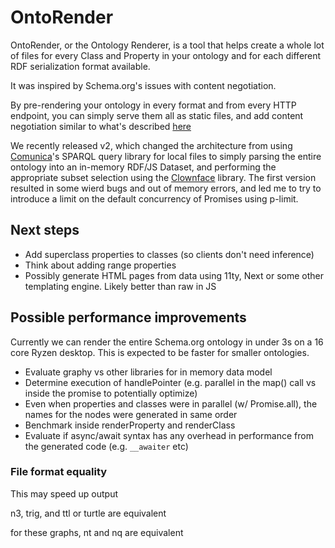 # OntoRender

OntoRender, or the Ontology Renderer, is a tool that helps create a whole lot of files for every Class and Property in your ontology and for each different RDF serialization format available.

It was inspired by Schema.org's issues with content negotiation.

By pre-rendering your ontology in every format and from every HTTP endpoint, you can simply serve them all as static files, and add content negotiation similar to what's described [here](https://pieterheyvaert.com/blog/2019/02/25/nginx-conneg/)

We recently released v2, which changed the architecture from using [Comunica](https://comunica.dev)'s SPARQL query library for local files to simply parsing the entire ontology into an in-memory RDF/JS Dataset, and performing the appropriate subset selection using the [Clownface](https://github.com/zazuko/clownface) library. The first version resulted in some wierd bugs and out of memory errors, and led me to try to introduce a limit on the default concurrency of Promises using p-limit.

## Next steps

-   Add superclass properties to classes (so clients don't need inference)
-   Think about adding range properties
-   Possibly generate HTML pages from data using 11ty, Next or some other templating engine. Likely better than raw in JS

## Possible performance improvements

Currently we can render the entire Schema.org ontology in under 3s on a 16 core Ryzen desktop. This is expected to be faster for smaller ontologies.

-   Evaluate graphy vs other libraries for in memory data model
-   Determine execution of handlePointer (e.g. parallel in the map() call vs inside the promise to potentially optimize)
-   Even when properties and classes were in parallel (w/ Promise.all), the names for the nodes were generated in same order
-   Benchmark inside renderProperty and renderClass
-   Evaluate if async/await syntax has any overhead in performance from the generated code (e.g. `__awaiter` etc)

### File format equality

This may speed up output

n3, trig, and ttl or turtle are equivalent

for these graphs, nt and nq are equivalent
